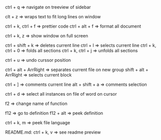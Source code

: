 ctrl + q                => navigate on treeview of sidebar

clt + z                 => wraps text to fit long lines on window

ctrl + k, ctrl + f      => prettier code
ctrl + alt + f          => format all document

ctrl + k, z             => show window on full screen 

ctrl + shift + k        => deletes current line
ctrl + l                => selects current line
ctrl + k, ctrl + 0      => folds all sections
ctrl + k, ctrl + j      => unfolds all sections

ctrl + u                => undo curssor position

ctrl + alt + ArrRight   => separates current file on new group
shift + alt + ArrRight   => selects current block

ctrl + ]                => comments current line
alt + shift + a         => comments selection

ctrl + d                => select all instances on file of word on cursor

f2                      => change name of function

f12                     => go to definition
f12 + alt               => peek definition

ctrl + k, m             => peek file language

README.md:
ctrl + k, v             => see readme preview